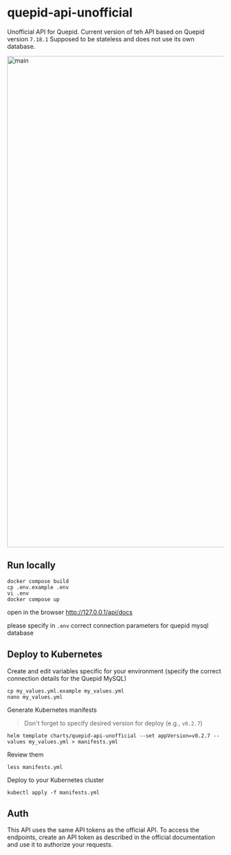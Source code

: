 # quepid-api-unofficial
Unofficial API for Quepid. 
Current version of teh API based on Quepid version `7.18.1`
Supposed to be stateless and does not use its own database.

<img width="1142" alt="main" src="https://github.com/user-attachments/assets/a8edc39c-a688-4605-8607-c21d2ebd94ad" />

## Run locally

```
docker compose build
cp .env.example .env
vi .env
docker compose up
```

open in the browser http://127.0.0.1/api/docs

please specify in `.env` correct connection parameters for quepid mysql database

## Deploy to Kubernetes

Create and edit variables specific for your environment (specify the correct 
connection details for the Quepid MySQL)

```
cp my_values.yml.example my_values.yml
nano my_values.yml
```

Generate Kubernetes manifests

> Don't forget to specify desired version for deploy (e.g., `v0.2.7`)


```
helm template charts/quepid-api-unofficial --set appVersion=v0.2.7 --values my_values.yml > manifests.yml
```

Review them

```
less manifests.yml
```

Deploy to your Kubernetes cluster

```
kubectl apply -f manifests.yml
```

## Auth

This API uses the same API tokens as the official API. 
To access the endpoints, create an API token as described 
in the official documentation and use it to authorize your 
requests.